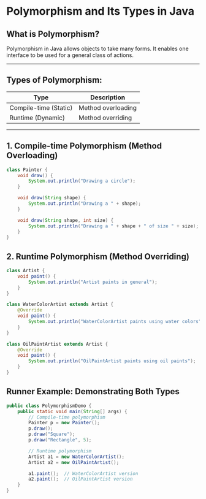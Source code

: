 
# Polymorphism and Its Types in Java

## What is Polymorphism?

Polymorphism in Java allows objects to take many forms. It enables one interface to be used for a general class of actions.

---

## Types of Polymorphism:

| Type                    | Description |
|-------------------------|-------------|
| Compile-time (Static)   | Method overloading |
| Runtime (Dynamic)       | Method overriding |

---

## 1. Compile-time Polymorphism (Method Overloading)

```java
class Painter {
    void draw() {
        System.out.println("Drawing a circle");
    }

    void draw(String shape) {
        System.out.println("Drawing a " + shape);
    }

    void draw(String shape, int size) {
        System.out.println("Drawing a " + shape + " of size " + size);
    }
}
```




## 2. Runtime Polymorphism (Method Overriding)

```java
class Artist {
    void paint() {
        System.out.println("Artist paints in general");
    }
}

class WaterColorArtist extends Artist {
    @Override
    void paint() {
        System.out.println("WaterColorArtist paints using water colors");
    }
}

class OilPaintArtist extends Artist {
    @Override
    void paint() {
        System.out.println("OilPaintArtist paints using oil paints");
    }
}
```


## Runner Example: Demonstrating Both Types

```java
public class PolymorphismDemo {
    public static void main(String[] args) {
        // Compile-time polymorphism
        Painter p = new Painter();
        p.draw();
        p.draw("Square");
        p.draw("Rectangle", 5);

        // Runtime polymorphism
        Artist a1 = new WaterColorArtist();
        Artist a2 = new OilPaintArtist();

        a1.paint();  // WaterColorArtist version
        a2.paint();  // OilPaintArtist version
    }
}
```

